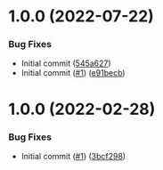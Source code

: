 # 1.0.0 (2022-07-22)


### Bug Fixes

* Initial commit ([545a627](https://github.com/catalystsquad/action-npm-publish-artifact-registry/commit/545a62757a017da555f299276ac3e8cad642679c))
* Initial commit ([#1](https://github.com/catalystsquad/action-npm-publish-artifact-registry/issues/1)) ([e91becb](https://github.com/catalystsquad/action-npm-publish-artifact-registry/commit/e91becb182283e4ddbcd84d9b73231bb77029720))

# 1.0.0 (2022-02-28)


### Bug Fixes

* Initial commit ([#1](https://github.com/catalystsquad/action-composite-action-template/issues/1)) ([3bcf298](https://github.com/catalystsquad/action-composite-action-template/commit/3bcf298630471c46d9f9a1f3a24c2c15342e1855))
